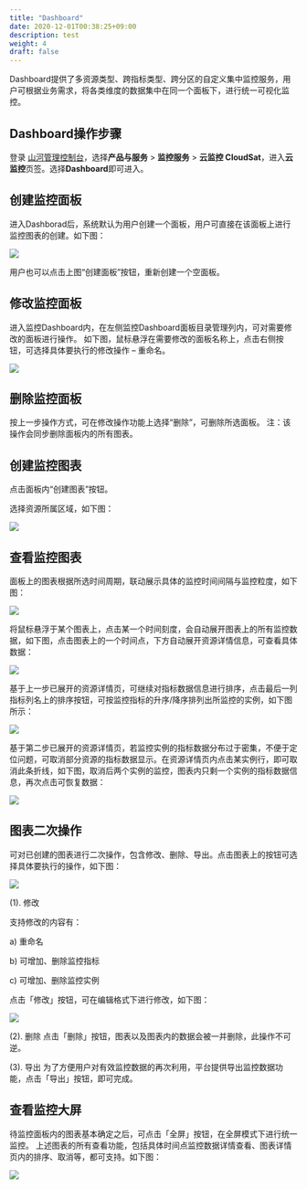 ```yaml
---
title: "Dashboard"
date: 2020-12-01T00:38:25+09:00
description: test
weight: 4
draft: false
---
```


Dashboard提供了多资源类型、跨指标类型、跨分区的自定义集中监控服务，用户可根据业务需求，将各类维度的数据集中在同一个面板下，进行统一可视化监控。

## Dashboard操作步骤

登录 [山河管理控制台](https://console.shanhe.com/login)，选择**产品与服务** > **监控服务** > **云监控 CloudSat**，进入**云监控**页签。选择**Dashboard**即可进入。

## 创建监控面板

进入Dashborad后，系统默认为用户创建一个面板，用户可直接在该面板上进行监控图表的创建。如下图：

![](../_images/create_dashboard.png) 

用户也可以点击上图“创建面板”按钮，重新创建一个空面板。 


## 修改监控面板

进入监控Dashboard内，在左侧监控Dashboard面板目录管理列内，可对需要修改的面板进行操作。 如下图，鼠标悬浮在需要修改的面板名称上，点击右侧按钮，可选择具体要执行的修改操作 – 重命名。

![](../_images/modify_dashboard.png)

## 删除监控面板

按上一步操作方式，可在修改操作功能上选择“删除”，可删除所选面板。 注：该操作会同步删除面板内的所有图表。

## 创建监控图表

点击面板内“创建图表”按钮。

选择资源所属区域，如下图：

![](../_images/create_dashboard_chart.png)

## 查看监控图表

面板上的图表根据所选时间周期，联动展示具体的监控时间间隔与监控粒度，如下图：

![](../_images/view_dashboard_chart.png)

将鼠标悬浮于某个图表上，点击某一个时间刻度，会自动展开图表上的所有监控数据，如下图，点击图表上的一个时间点，下方自动展开资源详情信息，可查看具体数据：

![](../_images/specific_metric.png)

基于上一步已展开的资源详情页，可继续对指标数据信息进行排序，点击最后一列指标列名上的排序按钮，可按监控指标的升序/降序排列出所监控的实例，如下图所示：

![](../_images/specific_metric2.png)

基于第二步已展开的资源详情页，若监控实例的指标数据分布过于密集，不便于定位问题，可取消部分资源的指标数据显示。在资源详情页内点击某实例行，即可取消此条折线，如下图，取消后两个实例的监控，图表内只剩一个实例的指标数据信息，再次点击可恢复数据：

![](../_images/specific_metric3.png)

## 图表二次操作

可对已创建的图表进行二次操作，包含修改、删除、导出。点击图表上的按钮可选择具体要执行的操作，如下图：

![](../_images/chart_second_ope.png)

(1). 修改

支持修改的内容有：

a) 重命名

b) 可增加、删除监控指标

c) 可增加、删除监控实例

点击「修改」按钮，可在编辑格式下进行修改，如下图：

![](../_images/modify_chart_02.png)

(2). 删除 点击「删除」按钮，图表以及图表内的数据会被一并删除，此操作不可逆。

(3). 导出 为了方便用户对有效监控数据的再次利用，平台提供导出监控数据功能，点击「导出」按钮，即可完成。

## 查看监控大屏

待监控面板内的图表基本确定之后，可点击「全屏」按钮，在全屏模式下进行统一监控。 上述图表的所有查看功能，包括具体时间点监控数据详情查看、图表详情页内的排序、取消等，都可支持。如下图：

![](../_images/view_dashboard.png)

